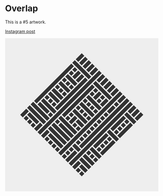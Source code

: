 # Overlap
This is a #5 artwork.

[Instagram post](https://www.instagram.com/p/BkVNT6gBekJ)

![](Overlap/images/Overlap.jpg "Overlap")
